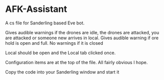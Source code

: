 # AFK-Assistant
A cs file for Sanderling based Eve bot.

Gives audible warnings if the drones are idle, the drones are attacked, you are attacked or someone new arrives in local.
Gives audible warning if ore hold is open and full. No warnings if it is closed

Local should be open and the Local tab clicked once.

Configuration items are at the top of the file. All fairly obvious I hope.

Copy the code into your Sanderling window and start it



